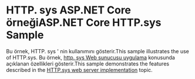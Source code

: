 # <a name="aspnet-core-httpsys-sample"></a><span data-ttu-id="5efcf-101">HTTP. sys ASP.NET Core örneği</span><span class="sxs-lookup"><span data-stu-id="5efcf-101">ASP.NET Core HTTP.sys Sample</span></span>

<span data-ttu-id="5efcf-102">Bu örnek, HTTP. sys ' nin kullanımını gösterir.</span><span class="sxs-lookup"><span data-stu-id="5efcf-102">This sample illustrates the use of HTTP.sys.</span></span> <span data-ttu-id="5efcf-103">Bu örnek, [http. sys Web sunucusu uygulama](https://docs.microsoft.com/aspnet/core/fundamentals/servers/httpsys) konusunda açıklanan özellikleri gösterir.</span><span class="sxs-lookup"><span data-stu-id="5efcf-103">This sample demonstrates the features described in the [HTTP.sys web server implementation](https://docs.microsoft.com/aspnet/core/fundamentals/servers/httpsys) topic.</span></span>
